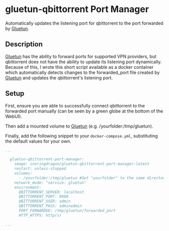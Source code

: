 # gluetun-qbittorrent Port Manager
Automatically updates the listening port for qbittorrent to the port forwarded by [Gluetun](https://github.com/qdm12/gluetun/).

## Description
[Gluetun](https://github.com/qdm12/gluetun/) has the ability to forward ports for supported VPN providers, 
but qbittorrent does not have the ability to update its listening port dynamically.
Because of this, I wrote this short script available as a docker container which automatically detects changes to the 
forwarded_port file created by [Gluetun](https://github.com/qdm12/gluetun/) and updates the qbittorrent's listening port.

## Setup
First, ensure you are able to successfully connect qbittorrent to the forwarded port manually (can be seen by a green globe at the bottom of the WebUI).

Then add a mounted volume to [Gluetun](https://github.com/qdm12/gluetun/) (e.g. /yourfolder:/tmp/gluetun).

Finally, add the following snippet to your `docker-compose.yml`, substituting the default values for your own.

```yml
...

  gluetun-qbittorrent-port-manager:
    image: snoringdragon/gluetun-qbittorrent-port-manager:latest
    restart: unless-stopped
    volumes:
      - /yourfolder:/tmp/gluetun #Set "yourfolder" to the same directory you used for Gluetun
    network_mode: "service: gluetun"
    environment:
      QBITTORRENT_SERVER: localhost
      QBITTORRENT_PORT: 8080
      QBITTORRENT_USER: admin
      QBITTORRENT_PASS: adminadmin
      PORT_FORWARDED: /tmp/gluetun/forwarded_port
      HTTP_HTTPS: http(s)

...
```
